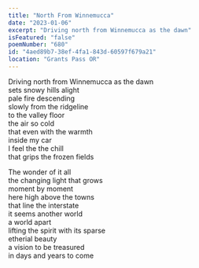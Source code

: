 ```yaml
---
title: "North From Winnemucca"
date: "2023-01-06"
excerpt: "Driving north from Winnemucca as the dawn"
isFeatured: "false"
poemNumber: "680"
id: "4aed89b7-38ef-4fa1-843d-60597f679a21"
location: "Grants Pass OR"
---
```


Driving north from Winnemucca as the dawn  
sets snowy hills alight  
pale fire descending  
slowly from the ridgeline  
to the valley floor  
the air so cold  
that even with the warmth  
inside my car  
I feel the the chill  
that grips the frozen fields

The wonder of it all  
the changing light that grows  
moment by moment  
here high above the towns  
that line the interstate  
it seems another world  
a world apart  
lifting the spirit with its sparse  
etherial beauty  
a vision to be treasured  
in days and years to come
